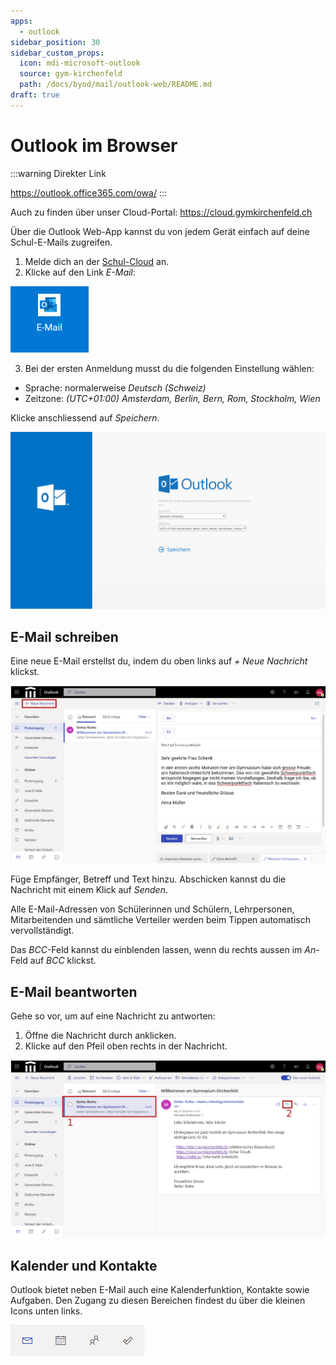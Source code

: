 ```yaml
---
apps:
  - outlook
sidebar_position: 30
sidebar_custom_props:
  icon: mdi-microsoft-outlook
  source: gym-kirchenfeld
  path: /docs/byod/mail/outlook-web/README.md
draft: true
---
```


# Outlook im Browser



:::warning Direkter Link

https://outlook.office365.com/owa/
:::

Auch zu finden über unser Cloud-Portal: https://cloud.gymkirchenfeld.ch

Über die Outlook Web-App kannst du von jedem Gerät einfach auf deine Schul-E-Mails zugreifen.

1. Melde dich an der [Schul-Cloud][1] an.
2. Klicke auf den Link _E-Mail_:

![](./cloud-link-outlook.png)

3. Bei der ersten Anmeldung musst du die folgenden Einstellung wählen:

- Sprache: normalerweise _Deutsch (Schweiz)_
- Zeitzone: _(UTC+01:00) Amsterdam, Berlin, Bern, Rom, Stockholm, Wien_

Klicke anschliessend auf _Speichern_.

![Sprache und Zeitzone wählen](./outlook-web-1.png)

## E-Mail schreiben

Eine neue E-Mail erstellst du, indem du oben links auf _+ Neue Nachricht_ klickst.

![Eine E-Mail schreiben](./outlook-web-write.svg)

Füge Empfänger, Betreff und Text hinzu. Abschicken kannst du die Nachricht mit einem Klick auf _Senden_.

Alle E-Mail-Adressen von Schülerinnen und Schülern, Lehrpersonen, Mitarbeitenden und sämtliche Verteiler werden beim Tippen automatisch vervollständigt.

Das _BCC_-Feld kannst du einblenden lassen, wenn du rechts aussen im _An_-Feld auf _BCC_ klickst.

## E-Mail beantworten

Gehe so vor, um auf eine Nachricht zu antworten:

1. Öffne die Nachricht durch anklicken.
2. Klicke auf den Pfeil oben rechts in der Nachricht.

![Eine E-Mail beantworten](./outlook-web-reply.svg)

[1]: https://cloud.gymkirchenfeld.ch


## Kalender und Kontakte
Outlook bietet neben E-Mail auch eine Kalenderfunktion, Kontakte sowie Aufgaben. Den Zugang zu diesen Bereichen findest du über die kleinen Icons unten links.

![Links zu E-Mails, Kalender, Kontakten und Aufgaben](./outlook-web-abook-cal-todo.png)
